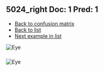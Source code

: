 ## 5024_right Doc: 1 Pred: 1
- [Back to confusion matrix](https://github.com/juliandewit/kaggle_retinopathy/blob/master/matrix.md)
- [Back to list](https://github.com/juliandewit/kaggle_retinopathy/blob/master/lists/11/list.md)
- [Next example in list](https://github.com/juliandewit/kaggle_retinopathy/blob/master/lists/11/50/5062_left.md)

![Eye](https://retinopaty.blob.core.windows.net/size1024/5024_right_1.jpeg)

### 

![Eye]()

